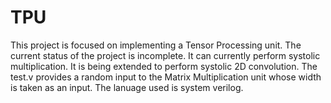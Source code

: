 # TPU
This project is focused on implementing a Tensor Processing unit. The current status of the project is incomplete. It can currently perform systolic multiplication. It is being extended to perform systolic 2D convolution. The test.v provides a random input to the Matrix Multiplication unit whose width is taken as an input. The lanuage used is system verilog.

